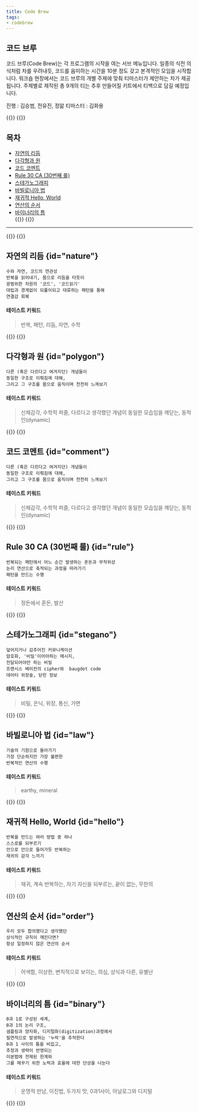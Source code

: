 ```yaml
---
title: Code Brew
tags:
- codebrew
---
```


## 코드 브루

코드 브루(Code Brew)는 각 프로그램의 시작을 여는 서브 메뉴입니다. 
일종의 식전 의식처럼 차를 우려내듯, 코드를 음미하는 시간을 10분 정도 갖고 본격적인 모임을 시작합니다.
워크숍 현장에서는 코드 브루의 개별 주제에 맞춰 티마스터가 제안하는 차가 제공됩니다. 
주제별로 제작된 총 9개의 티는 추후 만들어질 키트에서 티백으로 담길 예정입니다.

진행 : 김승범, 전유진, 정앎
티마스터 : 김화용 

{{<break>}}
{{<break>}}

## 목차
* [자연의 리듬](#nature)
* [다각형과 원](#polygon)
* [코드 코멘트](#comment)  
* [Rule 30 CA (30번째 룰)](#rule)  
* [스테가노그래피](#stegano)  
* [바빌로니아 법](#law)  
* [재귀적 Hello, World](#hello)  
* [연산의 순서](#order)  
* [바이너리의 틈](#binary)  
{{<break>}}
{{<break>}}
- - -
{{<break>}}
{{<break>}}

## 자연의 리듬 {id="nature"}

    수와 자연, 코드의 연관성  
    반복을 읽어내기, 몸으로 리듬을 타듯이  
    광범위한 차원의 '코드', '코드읽기' 
    대립과 경계없이 되풀이되고 대류하는 패턴을 통해 
    연결감 회복   

#### 테이스트 키워드  
> 반복, 패턴, 리듬, 자연, 수학 

{{<break>}}
{{<break>}}

## 다각형과 원 {id="polygon"}

    다른 (혹은 다르다고 여겨지던) 개념들이 
    동일한 구조로 이뤄짐에 대해, 
    그리고 그 구조를 몸으로 움직이며 천천히 느껴보기   

#### 테이스트 키워드  
> 신체감각, 수학적 퍼즐, 다르다고 생각했던 개념이 동일한 모습임을 깨닫는, 동적인(dynamic)


{{<break>}}
{{<break>}}

## 코드 코멘트 {id="comment"}

    다른 (혹은 다르다고 여겨지던) 개념들이 
    동일한 구조로 이뤄짐에 대해, 
    그리고 그 구조를 몸으로 움직이며 천천히 느껴보기   

#### 테이스트 키워드  
> 신체감각, 수학적 퍼즐, 다르다고 생각했던 개념이 동일한 모습임을 깨닫는, 동적인(dynamic)



{{<break>}}
{{<break>}}

## Rule 30 CA (30번째 룰) {id="rule"}

    반복되는 패턴에서 어느 순간 발생하는 혼돈과 무작위성 
    논리 연산으로 축적되는 과정을 따라가기 
    패턴을 만드는 수행  

#### 테이스트 키워드  
> 정돈에서 혼돈, 발산


{{<break>}}
{{<break>}}

## 스테가노그래피 {id="stegano"}

    덮어지거나 감추어진 커뮤니케이션 
    암호화, '비밀'이어야하는 메시지, 
    전달되어야만 하는 비밀 
    프랜시스 베이컨의 cipher와  baugdot code
    데어터 위장술, 닫힌 정보 

#### 테이스트 키워드  
> 비밀, 은닉, 위장, 통신, 가면 



{{<break>}}
{{<break>}}

## 바빌로니아 법 {id="law"}

    기술의 기원으로 돌아가기 
    가장 단순하지만 가장 불편한 
    반복적인 연산의 수행  

#### 테이스트 키워드  
> earthy, mineral 


{{<break>}}
{{<break>}}

## 재귀적 Hello, World {id="hello"}

    반복을 만드는 여러 방법 중 하나
    스스로를 되부르기 
    안으로 안으로 들어가듯 반복하는 
    재귀의 감각 느끼기  

#### 테이스트 키워드  
> 재귀, 계속 반복하는, 자기 자신을 되부르는, 끝이 없는, 무한의 



{{<break>}}
{{<break>}}

## 연산의 순서 {id="order"}

    우리 모두 합의했다고 생각했던 
    상식적인 규칙이 깨진다면? 
    항상 일정하지 않은 연산의 순서   

#### 테이스트 키워드  
> 어색함, 이상한, 변칙적으로 보이는, 의심, 상식과 다른, 유별난 


{{<break>}}
{{<break>}}

## 바이너리의 틈 {id="binary"}

    0과 1로 구성된 세계, 
    0과 1의 논리 구조, 
    샘플링과 양자화, 디지털화(digitization)과정에서 
    필연적으로 발생하는 '누락'을 추적한다 
    0과 1 사이의 틈을 비집고, 
    추정과 생략이 반영되는 
    이분법에 전제된 한계와 
    그를 메꾸기 위한 노력과 효율에 대한 단상을 나눈다  

#### 테이스트 키워드  
> 운명적 만남, 이진법, 두가지 맛, 0과1사이, 아날로그와 디지털


{{<break>}}
{{<break>}}
